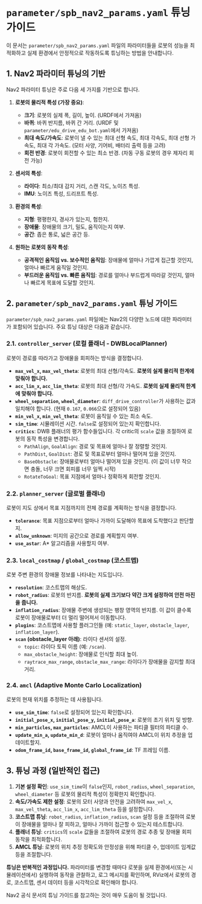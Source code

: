 # `parameter/spb_nav2_params.yaml` 튜닝 가이드

이 문서는 `parameter/spb_nav2_params.yaml` 파일의 파라미터들을 로봇의 성능을 최적화하고 실제 환경에서 안정적으로 작동하도록 튜닝하는 방법을 안내합니다.

## 1. Nav2 파라미터 튜닝의 기반

Nav2 파라미터 튜닝은 주로 다음 세 가지를 기반으로 합니다.

1.  **로봇의 물리적 특성 (가장 중요)**:
    *   **크기**: 로봇의 실제 폭, 길이, 높이. (URDF에서 가져옴)
    *   **바퀴**: 바퀴 반지름, 바퀴 간 거리. (URDF 및 `parameter/edu_drive_edu_bot.yaml`에서 가져옴)
    *   **최대 속도/가속도**: 로봇이 낼 수 있는 최대 선형 속도, 최대 각속도, 최대 선형 가속도, 최대 각 가속도. (모터 사양, 기어비, 배터리 출력 등을 고려)
    *   **회전 반경**: 로봇이 회전할 수 있는 최소 반경. (차동 구동 로봇의 경우 제자리 회전 가능)

2.  **센서의 특성**:
    *   **라이다**: 최소/최대 감지 거리, 스캔 각도, 노이즈 특성.
    *   **IMU**: 노이즈 특성, 드리프트 특성.

3.  **환경의 특성**:
    *   **지형**: 평평한지, 경사가 있는지, 험한지.
    *   **장애물**: 장애물의 크기, 밀도, 움직이는지 여부.
    *   **공간**: 좁은 통로, 넓은 공간 등.

4.  **원하는 로봇의 동작 특성**:
    *   **공격적인 움직임 vs. 보수적인 움직임**: 장애물에 얼마나 가깝게 접근할 것인지, 얼마나 빠르게 움직일 것인지.
    *   **부드러운 움직임 vs. 빠른 움직임**: 경로를 얼마나 부드럽게 따라갈 것인지, 얼마나 빠르게 목표에 도달할 것인지.

## 2. `parameter/spb_nav2_params.yaml` 튜닝 가이드

`parameter/spb_nav2_params.yaml` 파일에는 Nav2의 다양한 노드에 대한 파라미터가 포함되어 있습니다. 주요 튜닝 대상은 다음과 같습니다.

### 2.1. `controller_server` (로컬 플래너 - DWBLocalPlanner)

로봇이 경로를 따라가고 장애물을 회피하는 방식을 결정합니다.

*   **`max_vel_x`, `max_vel_theta`**: 로봇의 최대 선형/각속도. **로봇의 실제 물리적 한계에 맞춰야 합니다.**
*   **`acc_lim_x`, `acc_lim_theta`**: 로봇의 최대 선형/각 가속도. **로봇의 실제 물리적 한계에 맞춰야 합니다.**
*   **`wheel_separation`, `wheel_diameter`**: `diff_drive_controller`가 사용하는 값과 일치해야 합니다. (현재 `0.167`, `0.066`으로 설정되어 있음)
*   **`min_vel_x`, `min_vel_theta`**: 로봇이 움직일 수 있는 최소 속도.
*   **`sim_time`**: 시뮬레이션 시간. `false`로 설정되어 있는지 확인합니다.
*   **`critics`**: DWB 플래너의 평가 함수들입니다. 각 critic의 `scale` 값을 조절하여 로봇의 동작 특성을 변경합니다.
    *   `PathAlign`, `GoalAlign`: 경로 및 목표에 얼마나 잘 정렬할 것인지.
    *   `PathDist`, `GoalDist`: 경로 및 목표로부터 얼마나 떨어져 있을 것인지.
    *   `BaseObstacle`: 장애물로부터 얼마나 떨어져 있을 것인지. (이 값이 너무 작으면 충돌, 너무 크면 회피를 너무 일찍 시작)
    *   `RotateToGoal`: 목표 지점에서 얼마나 정확하게 회전할 것인지.

### 2.2. `planner_server` (글로벌 플래너)

로봇이 지도 상에서 목표 지점까지의 전체 경로를 계획하는 방식을 결정합니다.

*   **`tolerance`**: 목표 지점으로부터 얼마나 가까이 도달해야 목표에 도착했다고 판단할지.
*   **`allow_unknown`**: 미지의 공간으로 경로를 계획할지 여부.
*   **`use_astar`**: A* 알고리즘을 사용할지 여부.

### 2.3. `local_costmap` / `global_costmap` (코스트맵)

로봇 주변 환경의 장애물 정보를 나타내는 지도입니다.

*   **`resolution`**: 코스트맵의 해상도.
*   **`robot_radius`**: 로봇의 반지름. **로봇의 실제 크기보다 약간 크게 설정하여 안전 마진을 줍니다.**
*   **`inflation_radius`**: 장애물 주변에 생성되는 팽창 영역의 반지름. 이 값이 클수록 로봇이 장애물로부터 더 멀리 떨어져서 이동합니다.
*   **`plugins`**: 코스트맵에 사용할 플러그인들 (예: `static_layer`, `obstacle_layer`, `inflation_layer`).
*   **`scan` (obstacle_layer 아래)**: 라이다 센서의 설정.
    *   `topic`: 라이다 토픽 이름 (예: `/scan`).
    *   `max_obstacle_height`: 장애물로 인식할 최대 높이.
    *   `raytrace_max_range`, `obstacle_max_range`: 라이다가 장애물을 감지할 최대 거리.

### 2.4. `amcl` (Adaptive Monte Carlo Localization)

로봇의 현재 위치를 추정하는 데 사용됩니다.

*   **`use_sim_time`**: `false`로 설정되어 있는지 확인합니다.
*   **`initial_pose_x`, `initial_pose_y`, `initial_pose_a`**: 로봇의 초기 위치 및 방향.
*   **`min_particles`, `max_particles`**: AMCL이 사용하는 파티클 필터의 파티클 수.
*   **`update_min_a`, `update_min_d`**: 로봇이 얼마나 움직여야 AMCL이 위치 추정을 업데이트할지.
*   **`odom_frame_id`, `base_frame_id`, `global_frame_id`**: TF 프레임 이름.

## 3. 튜닝 과정 (일반적인 접근)

1.  **기본 설정 확인**: `use_sim_time`이 `false`인지, `robot_radius`, `wheel_separation`, `wheel_diameter` 등 로봇의 물리적 특성이 정확한지 확인합니다.
2.  **속도/가속도 제한 설정**: 로봇의 모터 사양과 안전을 고려하여 `max_vel_x`, `max_vel_theta`, `acc_lim_x`, `acc_lim_theta` 등을 설정합니다.
3.  **코스트맵 튜닝**: `robot_radius`, `inflation_radius`, `scan` 설정 등을 조절하여 로봇이 장애물을 얼마나 잘 피하고, 얼마나 가까이 접근할 수 있는지 테스트합니다.
4.  **플래너 튜닝**: `critics`의 `scale` 값들을 조절하여 로봇의 경로 추종 및 장애물 회피 동작을 최적화합니다.
5.  **AMCL 튜닝**: 로봇의 위치 추정 정확도와 안정성을 위해 파티클 수, 업데이트 임계값 등을 조절합니다.

**튜닝은 반복적인 과정입니다.** 파라미터를 변경할 때마다 로봇을 실제 환경에서(또는 시뮬레이션에서) 실행하여 동작을 관찰하고, 로그 메시지를 확인하며, RViz에서 로봇의 경로, 코스트맵, 센서 데이터 등을 시각적으로 확인해야 합니다.

Nav2 공식 문서의 튜닝 가이드를 참고하는 것이 매우 도움이 될 것입니다.
